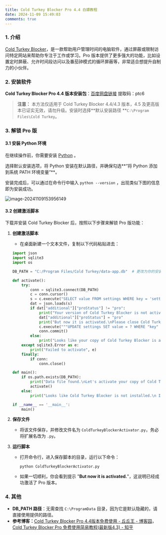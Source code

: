 ```yaml
---
title: Cold Turkey Blocker Pro 4.4 白嫖教程
date: 2024-11-09 15:49:03
comments: true
---
```


### 1. 介绍

[Cold Turkey Blocker](https://getcoldturkey.com)，是一款帮助用户管理时间的电脑软件，通过屏蔽或限制访问特定网站来帮助你专注于工作或学习。Pro 版本提供了更多强大的功能，比如设置定时屏蔽、允许时间段访问以及番茄钟模式的循环屏蔽等，非常适合想提升自制力的小伙伴。

### 2. 安装软件

**Cold Turkey Blocker Pro 4.4 版本安装包**：[百度网盘链接](https://pan.baidu.com/s/1JwnUSYIDCQxEAwVZYtPj3A?pwd=ptc6)  提取码：ptc6

> **注意：** 本方法仅适用于 Cold Turkey Blocker 4.4/4.3 版本，4.5 及更高版本已证实无效，请勿升级。安装时选择**默认安装路径 **`C:\Program Files\Cold Turkey`。

### 3. 解锁 Pro 版

#### 3.1 安装 Python 环境

在继续操作前，你需要安装 [Python](https://www.python.org/downloads/) 。

选择默认安装选项，将 Python 安装在默认路径，并确保勾选**“将 Python 添加到系统 PATH 环境变量”**。

安装完成后，可以通过在命令行中输入 `python --version` ，出现类似下图的信息即为安装成功。

![image-20241109153956149](C:/Users/DJCHAN/AppData/Roaming/Typora/typora-user-images/image-20241109153956149.png)

#### 3.2 创建激活脚本

下载并安装 Cold Turkey Blocker 后，按照以下步骤来解锁 Pro 版功能：

1. **创建激活脚本**

   - 在桌面新建一个文本文件，复制以下代码粘贴进去：

   ```python
   import json
   import sqlite3
   import os
   
   DB_PATH = "C:/Program Files/Cold Turkey/data-app.db"  # 更改为你的安装目录，默认无需修改
   
   def activate():
       try:
           conn = sqlite3.connect(DB_PATH)
           c = conn.cursor()
           s = c.execute("SELECT value FROM settings WHERE key = 'settings'").fetchone()[0]
           dat = json.loads(s)
           if dat["additional"]["proStatus"] != "pro":
               print("Your version of Cold Turkey Blocker is not activated.")
               dat["additional"]["proStatus"] = "pro"
               print("But now it is activated.\nPlease close Cold Turkey Blocker and run it again.")
               c.execute("""UPDATE settings SET value = ? WHERE "key" = 'settings'""", (json.dumps(dat),))
               conn.commit()
           else:
               print("Looks like your copy of Cold Turkey Blocker is already activated.")
       except sqlite3.Error as e:
           print("Failed to activate", e)
       finally:
           if conn:
               conn.close()
   
   def main():
       if os.path.exists(DB_PATH):
           print("Data file found.\nLet's activate your copy of Cold Turkey Blocker.")
           activate()
       else:
           print("Looks like Cold Turkey Blocker is not installed.\n If it is installed then run it at least once.")
   
   if __name__ == '__main__':
       main()
   ```

2. **保存文件**

   - 将该文件保存，并修改文件名为 `ColdTurkeyBlockerActivator.py`，务必将扩展名改为 `.py`。

3. **运行脚本**

   - 打开命令行，进入保存脚本的目录，运行以下命令：

     ```
     python ColdTurkeyBlockerActivator.py
     ```

   - 如果一切顺利，你会看到提示 "**But now it is activated.**"，这说明已经成功激活了 Pro 版本。

### 4. 其他

- **DB_PATH 路径**：无需查找 `C:\ProgramData` 目录，因为它是默认隐藏的，请直接使用提供的路径。
- **参考博客：**[Cold Turkey Blocker Pro 4.4版本免费使用 - 丘丘王 - 博客园](https://www.cnblogs.com/czy-blogs/p/18053394)，[Cold Turkey Blocker Pro 免费使用简易教程(最新版4.3) - 知乎](https://zhuanlan.zhihu.com/p/605890408)